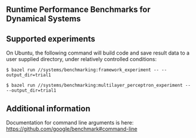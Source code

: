 Runtime Performance Benchmarks for Dynamical Systems
----------------------------------------------------

## Supported experiments

On Ubuntu, the following command will build code and save result data
to a user supplied directory, under relatively controlled conditions:

    $ bazel run //systems/benchmarking:framework_experiment -- --output_dir=trial1

    $ bazel run //systems/benchmarking:multilayer_perceptron_experiment -- --output_dir=trial1

## Additional information

Documentation for command line arguments is here:
https://github.com/google/benchmark#command-line
